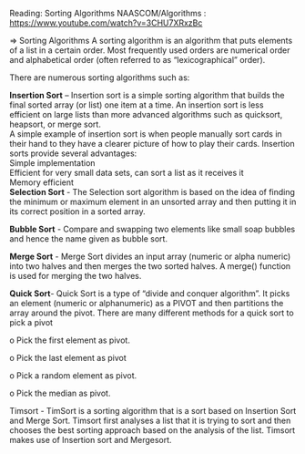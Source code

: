 Reading: Sorting Algorithms
 NAASCOM/Algorithms :  https://www.youtube.com/watch?v=3CHU7XRxzBc 
 
 
=> Sorting Algorithms
A sorting algorithm is an algorithm that puts elements of a list in a certain order. Most frequently used orders are numerical order and alphabetical order (often referred to as “lexicographical” order).

There are numerous sorting algorithms such as:

**Insertion Sort** – Insertion sort is a simple sorting algorithm that builds the final sorted array (or list) one item at a time. An insertion sort is less efficient on large lists than more advanced algorithms such as quicksort, heapsort, or merge sort.
<br> 
A simple example of insertion sort is when people manually sort cards in their hand to they have a clearer picture of how to play their cards. Insertion sorts provide several advantages:
<br>
Simple implementation
<br>
Efficient for very small data sets, can sort a list as it receives it
<br>
Memory efficient 
<br>
**Selection Sort** - The Selection sort algorithm is based on the idea of finding the minimum or maximum element in an unsorted array and then putting it in its correct position in a sorted array.

**Bubble Sort** - Compare and swapping two elements like small soap bubbles and hence the name given as bubble sort.

**Merge Sort** - Merge Sort divides an input array (numeric or alpha numeric) into two halves and then merges the two sorted halves. A merge() function is used for merging the two halves.

**Quick Sort**-  Quick Sort is a type of “divide and conquer algorithm”. It picks an element (numeric or alphanumeric) as a PIVOT and then partitions the array around the pivot. There are many different methods for a quick sort to pick a pivot

o   Pick the first element as pivot.

o   Pick the last element as pivot

o   Pick a random element as pivot.

o   Pick the median as pivot.

Timsort - TimSort is a sorting algorithm that is a sort based on Insertion Sort and Merge Sort.  Timsort first analyses a list that it is trying to sort and then chooses the best sorting approach based on the analysis of the list. Timsort makes use of Insertion sort and Mergesort.
